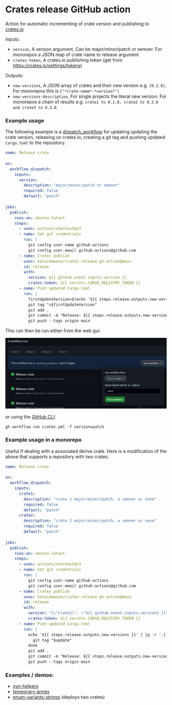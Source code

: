 # Crates release GitHub action

Action for automatic incrementing of crate version and publishing to [crates.io](https://crates.io)

Inputs: 
- `version`, A version argument, Can be major/minor/patch or semver. For monorepos a JSON map of crate name to release argument
- `crates-token`, A crates.io publishing token (get from https://crates.io/settings/tokens)

Outputs:
- `new-versions`, A JSON array of crates and their new version e.g. `[0.2.0]`. For monorepos this is `["*crate-name*-*version*"]`
- `new-versions-description`, For single projects the literal new version. For monorepos a chain of results e.g. `crate1 to 0.1.0, crate2 to 0.2.0 and crate3 to 0.3.0`

### Example usage

The following example is a [dispatch_workflow](https://docs.github.com/en/actions/managing-workflow-runs/manually-running-a-workflow) for updating updating the crate version, releasing on crates.io, creating a git tag and pushing updated `Cargo.toml` to the repository.

```yml
name: Release crate

on:
  workflow_dispatch:
    inputs:
      version:
        description: "major/minor/patch or semver"
        required: false
        default: "patch"

jobs:
  publish:
    runs-on: ubuntu-latest
    steps:
      - uses: actions/checkout@v3
      - name: Set git credentials
        run: |
          git config user.name github-actions
          git config user.email github-actions@github.com
      - name: Crates publish
        uses: kaleidawave/crates-release-gh-action@main
        id: release
        with:
          version: ${{ github.event.inputs.version }}
          crates-token: ${{ secrets.CARGO_REGISTRY_TOKEN }}
      - name: Push updated Cargo.toml
        run: |
          firstUpdateVersion=$(echo '${{ steps.release.outputs.new-versions }}' | jq -r '.[0]')
          git tag "v$firstUpdateVersion"
          git add .
          git commit -m "Release: ${{ steps.release.outputs.new-versions-description }}"
          git push --tags origin main
```

This can then be run either from the web gui: 

![example usage image](demo.png)

or using the [GitHub CLI](https://cli.github.com/):
```
gh workflow run crates.yml -f version=patch
```

### Example usage in a monorepo

Useful if dealing with a associated derive crate. Here is a modification of the above that supports a repository with two crates.

```yml
name: Release crate

on:
  workflow_dispatch:
    inputs:
      crate1:
        description: "crate 1 major/minor/patch, a semver or none"
        required: false
        default: "patch"
      crate2:
        description: "crate 2 major/minor/patch, a semver or none"
        required: false
        default: "patch"

jobs:
  publish:
    runs-on: ubuntu-latest
    steps:
      - uses: actions/checkout@v3
      - name: Set git credentials
        run: |
          git config user.name github-actions
          git config user.email github-actions@github.com
      - name: Crates publish
        uses: kaleidawave/crates-release-gh-action@main
        id: release
        with:
          version: "{\"crate1\": \"${{ github.event.inputs.version1 }}\", \"crate2\": \"${{ github.event.inputs.version2 }}\" }"
          crates-token: ${{ secrets.CARGO_REGISTRY_TOKEN }}
      - name: Push updated Cargo.toml
        run: |
          echo '${{ steps.release.outputs.new-versions }}' | jq -r '.[]' | while read -r update; do
            git tag "$update"
          done
          git add .
          git commit -m "Release: ${{ steps.release.outputs.new-versions-description }}"
          git push --tags origin main
```

### Examples / demos:

- [syn-helpers](https://github.com/kaleidawave/syn-helpers)
- [temporary-annex](https://github.com/kaleidawave/temporary-annex)
- [enum-variants-strings](https://github.com/kaleidawave/enum-variants-strings) (deploys two crates)